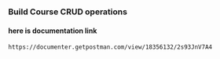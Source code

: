 ### Build Course CRUD operations 

#### here is documentation link
``` https://documenter.getpostman.com/view/18356132/2s93JnV7A4 ```
